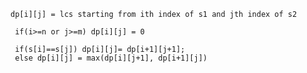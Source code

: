 
`dp[i][j] = lcs starting from ith index of s1 and jth index of s2 `

```
 if(i>=n or j>=m) dp[i][j] = 0
 
 if(s[i]==s[j]) dp[i][j]= dp[i+1][j+1];
 else dp[i][j] = max(dp[i][j+1], dp[i+1][j])  
```
